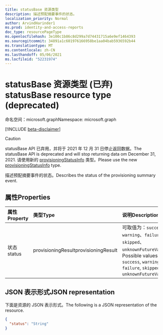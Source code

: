 ```yaml
---
title: statusBase 资源类型
description: 描述预配摘要事件的状态。
localization_priority: Normal
author: ArvindHarinder1
ms.prod: identity-and-access-reports
doc_type: resourcePageType
ms.openlocfilehash: 3e100c1b86c8d299a7d74431715a6e9ef1464393
ms.sourcegitcommit: 34891a1c601976166958be1aa04bab5936592b44
ms.translationtype: MT
ms.contentlocale: zh-CN
ms.lasthandoff: 05/06/2021
ms.locfileid: "52231974"
---
```

# <a name="statusbase-resource-type-deprecated"></a><span data-ttu-id="7a146-103">statusBase 资源类型 (已弃) </span><span class="sxs-lookup"><span data-stu-id="7a146-103">statusBase resource type (deprecated)</span></span>

<span data-ttu-id="7a146-104">命名空间：microsoft.graph</span><span class="sxs-lookup"><span data-stu-id="7a146-104">Namespace: microsoft.graph</span></span>

[!INCLUDE [beta-disclaimer](../../includes/beta-disclaimer.md)]
>[!CAUTION] 
> <span data-ttu-id="7a146-105">statusBase API 已弃用，并将于 2021 年 12 月 31 日停止返回数据。</span><span class="sxs-lookup"><span data-stu-id="7a146-105">The statusBase API is deprecated and will stop returning data om December 31, 2021.</span></span> <span data-ttu-id="7a146-106">请使用新的 [provisioningStatusInfo](provisioningstatusinfo.md) 类型。</span><span class="sxs-lookup"><span data-stu-id="7a146-106">Please use the new [provisioningStatusInfo](provisioningstatusinfo.md) type.</span></span>

<span data-ttu-id="7a146-107">描述预配摘要事件的状态。</span><span class="sxs-lookup"><span data-stu-id="7a146-107">Describes the status of the provisioning summary event.</span></span> 

## <a name="properties"></a><span data-ttu-id="7a146-108">属性</span><span class="sxs-lookup"><span data-stu-id="7a146-108">Properties</span></span>

| <span data-ttu-id="7a146-109">属性</span><span class="sxs-lookup"><span data-stu-id="7a146-109">Property</span></span>     | <span data-ttu-id="7a146-110">类型</span><span class="sxs-lookup"><span data-stu-id="7a146-110">Type</span></span>        | <span data-ttu-id="7a146-111">说明</span><span class="sxs-lookup"><span data-stu-id="7a146-111">Description</span></span> |
|:-------------|:------------|:------------|
|<span data-ttu-id="7a146-112">状态</span><span class="sxs-lookup"><span data-stu-id="7a146-112">status</span></span>|<span data-ttu-id="7a146-113">provisioningResult</span><span class="sxs-lookup"><span data-stu-id="7a146-113">provisioningResult</span></span>| <span data-ttu-id="7a146-114">可取值为：`success`、`warning`、`failure`、`skipped`、`unknownFutureValue`。</span><span class="sxs-lookup"><span data-stu-id="7a146-114">Possible values are: `success`, `warning`, `failure`, `skipped`, `unknownFutureValue`.</span></span>|

## <a name="json-representation"></a><span data-ttu-id="7a146-115">JSON 表示形式</span><span class="sxs-lookup"><span data-stu-id="7a146-115">JSON representation</span></span>

<span data-ttu-id="7a146-116">下面是资源的 JSON 表示形式。</span><span class="sxs-lookup"><span data-stu-id="7a146-116">The following is a JSON representation of the resource.</span></span>

<!-- {
  "blockType": "resource",
  "optionalProperties": [

  ],
  "@odata.type": "microsoft.graph.statusBase",
  "baseType": null
}-->

```json
{
  "status": "String"
}
```

<!-- uuid: 16cd6b66-4b1a-43a1-adaf-3a886856ed98
2019-02-04 14:57:30 UTC -->
<!-- {
  "type": "#page.annotation",
  "description": "statusBase resource",
  "keywords": "",
  "section": "documentation",
  "tocPath": ""
}-->


